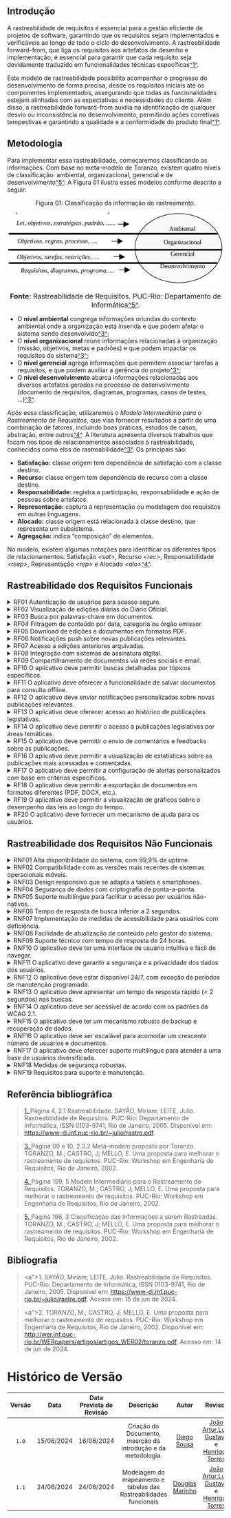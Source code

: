 ## <a>Introdução</a>

A rastreabilidade de requisitos é essencial para a gestão eficiente de projetos de software, garantindo que os requisitos sejam implementados e verificáveis ao longo de todo o ciclo de desenvolvimento.  A rastreabilidade forward-from, que liga os requisitos aos artefatos de desenho e implementação, é essencial para garantir que cada requisito seja devidamente traduzido em funcionalidades técnicas específicas<a id="anchor_1" href="#REF1">^1^</a>.

Este modelo de rastreabilidade possibilita acompanhar o progresso do desenvolvimento de forma precisa, desde os requisitos iniciais até os componentes implementados, assegurando que todas as funcionalidades estejam alinhadas com as expectativas e necessidades do cliente. Além disso, a rastreabilidade forward-from auxilia na identificação de qualquer desvio ou inconsistência no desenvolvimento, permitindo ações corretivas tempestivas e garantindo a qualidade e a conformidade do produto final<a id="anchor_1" href="#REF1">^1^</a>.

## <a>Metodologia</a>

Para implementar essa rastreabilidade, começaremos classificando as informações. Com base no meta-modelo de Toranzo, existem quatro níveis de classificação: ambiental, organizacional, gerencial e de desenvolvimento<a id="anchor_5" href="#REF5">^5^</a>. A Figura 01 ilustra esses modelos conforme descrito a seguir:

<center>
Figura 01: Classificação da informação do rastreamento.

![Figura de Classificação](https://github.com/Requisitos-de-Software/2024.1-DiarioOficialdaUniao/blob/git-pages/docs/pos-rastreabilidade/assets/figuraClassificacao.png?raw=True)

<font size="3"><p style="text-align: center"><b>Fonte:</b> Rastreabilidade de Requisitos. PUC-Rio: Departamento de Informática<a id="anchor_5" href="#REF5">^5^</a>.</p></font>
</center>

 - O **nível ambiental** congrega informações oriundas do contexto ambiental onde a organização está inserida e que podem afetar o sistema sendo desenvolvido<a id="anchor_3" href="#REF3">^3^</a>;
 - O **nível organizacional** reúne informações relacionadas à organização (missão, objetivos, metas e padrões) e que podem impactar os requisitos do sistema<a id="anchor_3" href="#REF3">^3^</a>;
 - O **nível gerencial** agrega informações que permitem associar tarefas a requisitos, e que podem auxiliar a gerência do projeto<a id="anchor_3" href="#REF3">^3^</a>;
 - O **nível desenvolvimento** abarca informações relacionadas aos diversos artefatos gerados no processo de desenvolvimento (documento de requisitos, diagramas, programas, casos de testes, ...)<a id="anchor_3" href="#REF3">^3^</a>.

Após essa classificação, utilizaremos o *Modelo Intermediário para o Rastreamento de Requisitos*, que visa fornecer resultados a partir de uma combinação de fatores, incluindo boas práticas, estudos de casos, abstração, entre outros<a id="anchor_4" href="#REF4">^4^</a>. A literatura apresenta diversos trabalhos que focam nos tipos de relacionamentos associados à rastreabilidade, conhecidos como elos de rastreabilidade<a id="anchor_3" href="#REF3">^3^</a>. Os principais são:

- **Satisfação:** classe origem tem dependência de satisfação com a classe destino.
- **Recurso:** classe origem tem dependência de recurso com a classe
destino.
- **Responsabilidade:** registra a participação, responsabilidade e ação de pessoas sobre artefatos.
- **Representação:** captura a representação ou modelagem dos requisitos
em outras linguagens.
- **Alocado:** classe origem está relacionada à classe destino, que
representa um subsistema.
- **Agregação:** indica “composição” de elementos.

No modelo, existem algumas notações para identificar os diferentes tipos de relacionamentos: Satisfação *<sat\>*, Recurso *<rec\>*, Responsabilidade *<resp\>*, Representação *<rep\>* e Alocado *<alo\>*<a id="anchor_4" href="#REF4">^4^</a>.

## <a>Rastreabilidade dos Requisitos Funcionais</a>


<details>
    <summary>RF01 Autenticação de usuários para acesso seguro.</summary>
    <center>
    <font size="3">Tabela 01: Estrutura de Desenvolvimento do Requisito</font>
    <table>
        <tr>
            <th>Versão</th>
            <th>Nome do Requisito</th>
            <th>Resolução de requisitos em conflito</th>
            <th>Verificação</th>
            <th>Correção de Defeitos</th>
            <th>Análise de impacto na evolução</th>
        </tr>
        <tr>
            <td>1.0</td>
            <td>Autenticação de usuários para acesso seguro</td>
            <td>Resolvido</td>
            <td>Teste de Login</td>
            <td>Sim</td>
            <td>Baixo</td>
        </tr>
    </table>
    <font size="3"><p style="text-align: center"><b>Fonte:</b> [Douglas Marinho](https://github.com/M4RINH0).</p></font>
    </center>

    <center>
    <font size="3"> Tabela 02: Artefatos Gerados Pelos Requisitos Funcionais </font>
    <table>
        <tr>
            <th>Cenário</th>
            <th>Léxico</th>
            <th>Casos de Uso</th>
            <th>Especificação Suplementar</th>
            <th>História de Usuário</th>
            <th>Backlog</th>
        </tr>
        <tr>
            <td>Login seguro</td>
            <td>Termos de Autenticação</td>
            <td>UC01 - Login</td>
            <td>Detalhes de Segurança</td>
            <td>Como usuário, quero fazer login</td>
            <td>Sim</td>
        </tr>
    </table>
    <font size="3"><p style="text-align: center"><b>Fonte:</b> [Douglas Marinho](https://github.com/M4RINH0).</p></font>
    </center>
</details>

<details>
    <summary>RF02 Visualização de edições diárias do Diário Oficial.</summary>
    <center>
    <font size="3"> Tabela 03: Estrutura de Desenvolvimento do Requisito </font>
    <table>
        <tr>
            <th>Versão</th>
            <th>Nome do Requisito</th>
            <th>Resolução de requisitos em conflito</th>
            <th>Verificação</th>
            <th>Correção de Defeitos</th>
            <th>Análise de impacto na evolução</th>
        </tr>
        <tr>
            <td>1.0</td>
            <td>Visualização de edições diárias do Diário Oficial</td>
            <td>Resolvido</td>
            <td>Teste de Visualização</td>
            <td>Sim</td>
            <td>Médio</td>
        </tr>
    </table>
    <font size="3"><p style="text-align: center"><b>Fonte:</b> [Douglas Marinho](https://github.com/M4RINH0).</p></font>
    </center>

    <center>
    <font size="3">Tabela 04: Artefatos Gerados Pelos Requisitos Funcionais</font>
    <table>
        <tr>
            <th>Cenário</th>
            <th>Léxico</th>
            <th>Casos de Uso</th>
            <th>Especificação Suplementar</th>
            <th>História de Usuário</th>
            <th>Backlog</th>
        </tr>
        <tr>
            <td>Visualização de edições</td>
            <td>Termos de Visualização</td>
            <td>UC02 - Visualização</td>
            <td>Detalhes de Visualização</td>
            <td>Como usuário, quero ver edições diárias</td>
            <td>Sim</td>
        </tr>
    </table>
    <font size="3"><p style="text-align: center"><b>Fonte:</b> [Douglas Marinho](https://github.com/M4RINH0).</p></font>
    </center>
</details>

<details>
    <summary>RF03 Busca por palavras-chave em documentos.</summary>
    <center>
    <font size="3"> Tabela 05: Estrutura de Desenvolvimento do Requisito </font>
    <table>
        <tr>
            <th>Versão</th>
            <th>Nome do Requisito</th>
            <th>Resolução de requisitos em conflito</th>
            <th>Verificação</th>
            <th>Correção de Defeitos</th>
            <th>Análise de impacto na evolução</th>
        </tr>
        <tr>
            <td>1.0</td>
            <td>Busca por palavras-chave em documentos</td>
            <td>Resolvido</td>
            <td>Teste de Busca</td>
            <td>Sim</td>
            <td>Baixo</td>
        </tr>
    </table>
    <font size="3"><p style="text-align: center"><b>Fonte:</b> [Douglas Marinho](https://github.com/M4RINH0).</p></font>
    </center>

    <center>
    <font size="3"> Tabela 06: Artefatos Gerados Pelos Requisitos Funcionais </font>
    <table>
        <tr>
            <th>Cenário</th>
            <th>Léxico</th>
            <th>Casos de Uso</th>
            <th>Especificação Suplementar</th>
            <th>História de Usuário</th>
            <th>Backlog</th>
        </tr>
        <tr>
            <td>Busca de documentos</td>
            <td>Termos de Busca</td>
            <td>UC03 - Busca</td>
            <td>Detalhes de Busca</td>
            <td>Como usuário, quero buscar por palavras-chave</td>
            <td>Sim</td>
        </tr>
    </table>
    <font size="3"><p style="text-align: center"><b>Fonte:</b> [Douglas Marinho](https://github.com/M4RINH0).</p></font>
    </center>
</details>

<details>
    <summary>RF04 Filtragem de conteúdo por data, categoria ou órgão emissor.</summary>
    <center>
    <font size="3"> Tabela 07: Estrutura de Desenvolvimento do Requisito</font>
    <table>
        <tr>
            <th>Versão</th>
            <th>Nome do Requisito</th>
            <th>Resolução de requisitos em conflito</th>
            <th>Verificação</th>
            <th>Correção de Defeitos</th>
            <th>Análise de impacto na evolução</th>
        </tr>
        <tr>
            <td>1.0</td>
            <td>Filtragem de conteúdo por data, categoria ou órgão emissor</td>
            <td>Resolvido</td>
            <td>Teste de Filtragem</td>
            <td>Sim</td>
            <td>Médio</td>
        </tr>
    </table>
    <font size="3"><p style="text-align: center"><b>Fonte:</b> [Douglas Marinho](https://github.com/M4RINH0).</p></font>
    </center>

    <center>
    <font size="3"> Tabela 08: Artefatos Gerados Pelos Requisitos Funcionais</font>
    <table>
        <tr>
            <th>Cenário</th>
            <th>Léxico</th>
            <th>Casos de Uso</th>
            <th>Especificação Suplementar</th>
            <th>História de Usuário</th>
            <th>Backlog</th>
        </tr>
        <tr>
            <td>Filtragem de conteúdo</td>
            <td>Termos de Filtragem</td>
            <td>UC04 - Filtragem</td>
            <td>Detalhes de Filtragem</td>
            <td>Como usuário, quero filtrar conteúdo por data, categoria ou órgão</td>
            <td>Sim</td>
        </tr>
    </table>
    <font size="3"><p style="text-align: center"><b>Fonte:</b> [Douglas Marinho](https://github.com/M4RINH0).</p></font>
    </center>
</details>

<details>
    <summary>RF05 Download de edições e documentos em formatos PDF.</summary>
    <center>
    <font size="3"> Tabela 09: Estrutura de Desenvolvimento do Requisito </font>
    <table>
        <tr>
            <th>Versão</th>
            <th>Nome do Requisito</th>
            <th>Resolução de requisitos em conflito</th>
            <th>Verificação</th>
            <th>Correção de Defeitos</th>
            <th>Análise de impacto na evolução</th>
        </tr>
        <tr>
            <td>1.0</td>
            <td>Download de edições e documentos em formatos PDF</td>
            <td>Resolvido</td>
            <td>Teste de Download</td>
            <td>Sim</td>
            <td>Baixo</td>
        </tr>
    </table>
    <font size="3"><p style="text-align: center"><b>Fonte:</b> [Douglas Marinho](https://github.com/M4RINH0).</p></font>
    </center>

    <center>
    <font size="3"> Tabela 10: Artefatos Gerados Pelos Requisitos Funcionais </font>
    <table>
        <tr>
            <th>Cenário</th>
            <th>Léxico</th>
            <th>Casos de Uso</th>
            <th>Especificação Suplementar</th>
            <th>História de Usuário</th>
            <th>Backlog</th>
        </tr>
        <tr>
            <td>Download de documentos</td>
            <td>Termos de Download</td>
            <td>UC05 - Download</td>
            <td>Detalhes de Download</td>
            <td>Como usuário, quero baixar edições e documentos em PDF</td>
            <td>Sim</td>
        </tr>
    </table>
    <font size="3"><p style="text-align: center"><b>Fonte:</b> [Douglas Marinho](https://github.com/M4RINH0).</p></font>
    </center>
</details>

<details>
    <summary>RF06 Notificações push sobre novas publicações relevantes.</summary>
    <center>
    <font size="3"> Tabela 11: Estrutura de Desenvolvimento do Requisito </font>
    <table>
        <tr>
            <th>Versão</th>
            <th>Nome do Requisito</th>
            <th>Resolução de requisitos em conflito</th>
            <th>Verificação</th>
            <th>Correção de Defeitos</th>
            <th>Análise de impacto na evolução</th>
        </tr>
        <tr>
            <td>1.0</td>
            <td>Notificações push sobre novas publicações relevantes</td>
            <td>Resolvido</td>
            <td>Teste de Notificação</td>
            <td>Sim</td>
            <td>Baixo</td>
        </tr>
    </table>
    <font size="3"><p style="text-align: center"><b>Fonte:</b> [Douglas Marinho](https://github.com/M4RINH0).</p></font>
    </center>

    <center>
    <font size="3"> Tabela 12: Artefatos Gerados Pelos Requisitos Funcionais </font>
    <table>
        <tr>
            <th>Cenário</th>
            <th>Léxico</th>
            <th>Casos de Uso</th>
            <th>Especificação Suplementar</th>
            <th>História de Usuário</th>
            <th>Backlog</th>
        </tr>
        <tr>
            <td>Recebimento de notificações</td>
            <td>Termos de Notificação</td>
            <td>UC06 - Notificações</td>
            <td>Detalhes de Notificações</td>
            <td>Como usuário, quero receber notificações push sobre novas publicações</td>
            <td>Sim</td>
        </tr>
    </table>
    <font size="3"><p style="text-align: center"><b>Fonte:</b> [Douglas Marinho](https://github.com/M4RINH0).</p></font>
    </center>
</details>

<details>
    <summary>RF07 Acesso a edições anteriores arquivadas.</summary>
    <center>
    <font size="3"> Tabela 13: Estrutura de Desenvolvimento do Requisito</font>
    <table>
        <tr>
            <th>Versão</th>
            <th>Nome do Requisito</th>
            <th>Resolução de requisitos em conflito</th>
            <th>Verificação</th>
            <th>Correção de Defeitos</th>
            <th>Análise de impacto na evolução</th>
        </tr>
        <tr>
            <td>1.0</td>
            <td>Acesso a edições anteriores arquivadas</td>
            <td>Resolvido</td>
            <td>Teste de Acesso</td>
            <td>Sim</td>
            <td>Médio</td>
        </tr>
    </table>
    <font size="3"><p style="text-align: center"><b>Fonte:</b> [Douglas Marinho](https://github.com/M4RINH0).</p></font>
    </center>

    <center>
    <font size="3"> Tabela 14: Artefatos Gerados Pelos Requisitos Funcionais</font>
    <table>
        <tr>
            <th>Cenário</th>
            <th>Léxico</th>
            <th>Casos de Uso</th>
            <th>Especificação Suplementar</th>
            <th>História de Usuário</th>
            <th>Backlog</th>
        </tr>
        <tr>
            <td>Acesso a arquivos</td>
            <td>Termos de Arquivamento</td>
            <td>UC07 - Arquivamento</td>
            <td>Detalhes de Arquivamento</td>
            <td>Como usuário, quero acessar edições anteriores arquivadas</td>
            <td>Sim</td>
        </tr>
    </table>
    <font size="3"><p style="text-align: center"><b>Fonte:</b> [Douglas Marinho](https://github.com/M4RINH0).</p></font>
    </center>
</details>

<details>
    <summary>RF08 Integração com sistemas de assinatura digital.</summary>
    <center>
    <font size="3"> Tabela 15: Estrutura de Desenvolvimento do Requisito </font>
    <table>
        <tr>
            <th>Versão</th>
            <th>Nome do Requisito</th>
            <th>Resolução de requisitos em conflito</th>
            <th>Verificação</th>
            <th>Correção de Defeitos</th>
            <th>Análise de impacto na evolução</th>
        </tr>
        <tr>
            <td>1.0</td>
            <td>Integração com sistemas de assinatura digital</td>
            <td>Resolvido</td>
            <td>Teste de Integração</td>
            <td>Sim</td>
            <td>Alto</td>
        </tr>
    </table>
    <font size="3"><p style="text-align: center"><b>Fonte:</b> [Douglas Marinho](https://github.com/M4RINH0).</p></font>
    </center>

    <center>
    <font size="3"> Tabela 16: Artefatos Gerados Pelos Requisitos Funcionais</font>
    <table>
        <tr>
            <th>Cenário</th>
            <th>Léxico</th>
            <th>Casos de Uso</th>
            <th>Especificação Suplementar</th>
            <th>História de Usuário</th>
            <th>Backlog</th>
        </tr>
        <tr>
            <td>Assinatura digital</td>
            <td>Termos de Assinatura</td>
            <td>UC08 - Assinatura</td>
            <td>Detalhes de Assinatura</td>
            <td>Como usuário, quero integrar com sistemas de assinatura digital</td>
            <td>Sim</td>
        </tr>
    </table>
    <font size="3"><p style="text-align: center"><b>Fonte:</b> [Douglas Marinho](https://github.com/M4RINH0).</p></font>
    </center>
</details>

<details>
    <summary>RF09 Compartilhamento de documentos via redes sociais e email.</summary>
    <center>
    <font size="3"> Tabela 17: Estrutura de Desenvolvimento do Requisito </font>
    <table>
        <tr>
            <th>Versão</th>
            <th>Nome do Requisito</th>
            <th>Resolução de requisitos em conflito</th>
            <th>Verificação</th>
            <th>Correção de Defeitos</th>
            <th>Análise de impacto na evolução</th>
        </tr>
        <tr>
            <td>1.0</td>
            <td>Compartilhamento de documentos via redes sociais e email</td>
            <td>Resolvido</td>
            <td>Teste de Compartilhamento</td>
            <td>Sim</td>
            <td>Baixo</td>
        </tr>
    </table>
    <font size="3"><p style="text-align: center"><b>Fonte:</b> [Douglas Marinho](https://github.com/M4RINH0).</p></font>
    </center>

    <center>
    <font size="3"> Tabela 18: Artefatos Gerados Pelos Requisitos Funcionais </font>
    <table>
        <tr>
            <th>Cenário</th>
            <th>Léxico</th>
            <th>Casos de Uso</th>
            <th>Especificação Suplementar</th>
            <th>História de Usuário</th>
            <th>Backlog</th>
        </tr>
        <tr>
            <td>Compartilhamento de documentos</td>
            <td>Termos de Compartilhamento</td>
            <td>UC09 - Compartilhamento</td>
            <td>Detalhes de Compartilhamento</td>
            <td>Como usuário, quero compartilhar documentos via redes sociais e email</td>
            <td>Sim</td>
        </tr>
    </table>
    <font size="3"><p style="text-align: center"><b>Fonte:</b> [Douglas Marinho](https://github.com/M4RINH0).</p></font>
    </center>
</details>

<details>
    <summary>RF10 O aplicativo deve permitir buscas detalhadas por tópicos específicos.</summary>
    <center>
    <font size="3"> Tabela 19: Estrutura de Desenvolvimento do Requisito </font>
    <table>
        <tr>
            <th>Versão</th>
            <th>Nome do Requisito</th>
            <th>Resolução de requisitos em conflito</th>
            <th>Verificação</th>
            <th>Correção de Defeitos</th>
            <th>Análise de impacto na evolução</th>
        </tr>
        <tr>
            <td>1.0</td>
            <td>Buscas detalhadas por tópicos específicos</td>
            <td>Resolvido</td>
            <td>Teste de Busca Detalhada</td>
            <td>Sim</td>
            <td>Baixo</td>
        </tr>
    </table>
    <font size="3"><p style="text-align: center"><b>Fonte:</b> [Douglas Marinho](https://github.com/M4RINH0).</p></font>
    </center>

    <center>
    <font size="3"> Tabela 20: Artefatos Gerados Pelos Requisitos Funcionais </font>
    <table>
        <tr>
            <th>Cenário</th>
            <th>Léxico</th>
            <th>Casos de Uso</th>
            <th>Especificação Suplementar</th>
            <th>História de Usuário</th>
            <th>Backlog</th>
        </tr>
        <tr>
            <td>Busca detalhada</td>
            <td>Termos de Busca Detalhada</td>
            <td>UC10 - Busca Detalhada</td>
            <td>Detalhes de Busca Detalhada</td>
            <td>Como usuário, quero fazer buscas detalhadas por tópicos específicos</td>
            <td>Sim</td>
        </tr>
    </table>
    <font size="3"><p style="text-align: center"><b>Fonte:</b> [Douglas Marinho](https://github.com/M4RINH0).</p></font>
    </center>
</details>

<details>
    <summary>RF11 O aplicativo deve oferecer a funcionalidade de salvar documentos para consulta offline.</summary>
    <center>
    <font size="3"> Tabela 21: Estrutura de Desenvolvimento do Requisito</font>
    <table>
        <tr>
            <th>Versão</th>
            <th>Nome do Requisito</th>
            <th>Resolução de requisitos em conflito</th>
            <th>Verificação</th>
            <th>Correção de Defeitos</th>
            <th>Análise de impacto na evolução</th>
        </tr>
        <tr>
            <td>1.0</td>
            <td>Salvar documentos para consulta offline</td>
            <td>Resolvido</td>
            <td>Teste de Salvamento</td>
            <td>Sim</td>
            <td>Médio</td>
        </tr>
    </table>
    <font size="3"><p style="text-align: center"><b>Fonte:</b> [Douglas Marinho](https://github.com/M4RINH0).</p></font>
    </center>

    <center>
    <font size="3"> Tabela 22: Artefatos Gerados Pelos Requisitos Funcionais</font>
    <table>
        <tr>
            <th>Cenário</th>
            <th>Léxico</th>
            <th>Casos de Uso</th>
            <th>Especificação Suplementar</th>
            <th>História de Usuário</th>
            <th>Backlog</th>
        </tr>
        <tr>
            <td>Salvamento de documentos</td>
            <td>Termos de Salvamento</td>
            <td>UC11 - Salvamento</td>
            <td>Detalhes de Salvamento</td>
            <td>Como usuário, quero salvar documentos para consulta offline</td>
            <td>Sim</td>
        </tr>
    </table>
    <font size="3"><p style="text-align: center"><b>Fonte:</b> [Douglas Marinho](https://github.com/M4RINH0).</p></font>
    </center>
</details>

<details>
    <summary>RF12 O aplicativo deve enviar notificações personalizadas sobre novas publicações relevantes.</summary>
    <center>
    <font size="3"> Tabela 23: Estrutura de Desenvolvimento do Requisito </font>
    <table>
        <tr>
            <th>Versão</th>
            <th>Nome do Requisito</th>
            <th>Resolução de requisitos em conflito</th>
            <th>Verificação</th>
            <th>Correção de Defeitos</th>
            <th>Análise de impacto na evolução</th>
        </tr>
        <tr>
            <td>1.0</td>
            <td>Notificações personalizadas</td>
            <td>Resolvido</td>
            <td>Teste de Notificação Personalizada</td>
            <td>Sim</td>
            <td>Baixo</td>
        </tr>
    </table>
    <font size="3"><p style="text-align: center"><b>Fonte:</b> [Douglas Marinho](https://github.com/M4RINH0).</p></font>
    </center>

    <center>
    <font size="3"> Tabela 24: Artefatos Gerados Pelos Requisitos Funcionais</font>
    <table>
        <tr>
            <th>Cenário</th>
            <th>Léxico</th>
            <th>Casos de Uso</th>
            <th>Especificação Suplementar</th>
            <th>História de Usuário</th>
            <th>Backlog</th>
        </tr>
        <tr>
            <td>Notificações personalizadas</td>
            <td>Termos de Notificação Personalizada</td>
            <td>UC12 - Notificação Personalizada</td>
            <td>Detalhes de Notificação Personalizada</td>
            <td>Como usuário, quero receber notificações personalizadas sobre novas publicações</td>
            <td>Sim</td>
        </tr>
    </table>
    <font size="3"><p style="text-align: center"><b>Fonte:</b> [Douglas Marinho](https://github.com/M4RINH0).</p></font>
    </center>
</details>

<details>
    <summary>RF13 O aplicativo deve oferecer acesso ao histórico de publicações legislativas.</summary>
    <center>
    <font size="3"> Tabela 25: Estrutura de Desenvolvimento do Requisito </font>
    <table>
        <tr>
            <th>Versão</th>
            <th>Nome do Requisito</th>
            <th>Resolução de requisitos em conflito</th>
            <th>Verificação</th>
            <th>Correção de Defeitos</th>
            <th>Análise de impacto na evolução</th>
        </tr>
        <tr>
            <td>1.0</td>
            <td>Acesso ao histórico de publicações legislativas</td>
            <td>Resolvido</td>
            <td>Teste de Histórico</td>
            <td>Sim</td>
            <td>Baixo</td>
        </tr>
    </table>
    <font size="3"><p style="text-align: center"><b>Fonte:</b> [Douglas Marinho](https://github.com/M4RINH0).</p></font>
    </center>

    <center>
    <font size="3">Tabela 26: Artefatos Gerados Pelos Requisitos Funcionais</font>
    <table>
        <tr>
            <th>Cenário</th>
            <th>Léxico</th>
            <th>Casos de Uso</th>
            <th>Especificação Suplementar</th>
            <th>História de Usuário</th>
            <th>Backlog</th>
        </tr>
        <tr>
            <td>Histórico de publicações</td>
            <td>Termos de Histórico</td>
            <td>UC13 - Histórico</td>
            <td>Detalhes de Histórico</td>
            <td>Como usuário, quero acessar o histórico de publicações legislativas</td>
            <td>Sim</td>
        </tr>
    </table>
    <font size="3"><p style="text-align: center"><b>Fonte:</b> [Douglas Marinho](https://github.com/M4RINH0).</p></font>
    </center>
</details>

<details>
    <summary>RF14 O aplicativo deve permitir o acesso a publicações legislativas por áreas temáticas.</summary>
    <center>
    <font size="3">Tabela 27: Estrutura de Desenvolvimento do Requisito</font>
    <table>
        <tr>
            <th>Versão</th>
            <th>Nome do Requisito</th>
            <th>Resolução de requisitos em conflito</th>
            <th>Verificação</th>
            <th>Correção de Defeitos</th>
            <th>Análise de impacto na evolução</th>
        </tr>
        <tr>
            <td>1.0</td>
            <td>Acesso por áreas temáticas</td>
            <td>Resolvido</td>
            <td>Teste de Acesso Temático</td>
            <td>Sim</td>
            <td>Baixo</td>
        </tr>
    </table>
    <font size="3"><p style="text-align: center"><b>Fonte:</b> [Douglas Marinho](https://github.com/M4RINH0).</p></font>
    </center>

    <center>
    <font size="3">Tabela 28: Artefatos Gerados Pelos Requisitos Funcionais</font>
    <table>
        <tr>
            <th>Cenário</th>
            <th>Léxico</th>
            <th>Casos de Uso</th>
            <th>Especificação Suplementar</th>
            <th>História de Usuário</th>
            <th>Backlog</th>
        </tr>
        <tr>
            <td>Acesso por áreas temáticas</td>
            <td>Termos de Acesso Temático</td>
            <td>UC14 - Acesso Temático</td>
            <td>Detalhes de Acesso Temático</td>
            <td>Como usuário, quero acessar publicações legislativas por áreas temáticas</td>
            <td>Sim</td>
        </tr>
    </table>
    <font size="3"><p style="text-align: center"><b>Fonte:</b> [Douglas Marinho](https://github.com/M4RINH0).</p></font>
    </center>
</details>

<details>
    <summary>RF15 O aplicativo deve permitir o envio de comentários e feedbacks sobre as publicações.</summary>
    <center>
    <font size="3">Tabela 29: Estrutura de Desenvolvimento do Requisito</font>
    <table>
        <tr>
            <th>Versão</th>
            <th>Nome do Requisito</th>
            <th>Resolução de requisitos em conflito</th>
            <th>Verificação</th>
            <th>Correção de Defeitos</th>
            <th>Análise de impacto na evolução</th>
        </tr>
        <tr>
            <td>1.0</td>
            <td>Envio de comentários e feedbacks</td>
            <td>Resolvido</td>
            <td>Teste de Comentários</td>
            <td>Sim</td>
            <td>Baixo</td>
        </tr>
    </table>
    <font size="3"><p style="text-align: center"><b>Fonte:</b> [Douglas Marinho](https://github.com/M4RINH0).</p></font>
    </center>

    <center>
    <font size="3">Tabela 30: Artefatos Gerados Pelos Requisitos Funcionais</font>
    <table>
        <tr>
            <th>Cenário</th>
            <th>Léxico</th>
            <th>Casos de Uso</th>
            <th>Especificação Suplementar</th>
            <th>História de Usuário</th>
            <th>Backlog</th>
        </tr>
        <tr>
            <td>Comentários e feedbacks</td>
            <td>Termos de Comentários</td>
            <td>UC15 - Comentários</td>
            <td>Detalhes de Comentários</td>
            <td>Como usuário, quero enviar comentários e feedbacks sobre as publicações</td>
            <td>Sim</td>
        </tr>
    </table>
    <font size="3"><p style="text-align: center"><b>Fonte:</b> [Douglas Marinho](https://github.com/M4RINH0).</p></font>
    </center>
</details>

<details>
    <summary>RF16 O aplicativo deve permitir a visualização de estatísticas sobre as publicações mais acessadas e comentadas.</summary>
    <center>
    <font size="3">Tabela 31: Estrutura de Desenvolvimento do Requisito</font>
    <table>
        <tr>
            <th>Versão</th>
            <th>Nome do Requisito</th>
            <th>Resolução de requisitos em conflito</th>
            <th>Verificação</th>
            <th>Correção de Defeitos</th>
            <th>Análise de impacto na evolução</th>
        </tr>
        <tr>
            <td>1.0</td>
            <td>Estatísticas sobre publicações mais acessadas e comentadas</td>
            <td>Resolvido</td>
            <td>Teste de Estatísticas</td>
            <td>Sim</td>
            <td>Médio</td>
        </tr>
    </table>
    <font size="3"><p style="text-align: center"><b>Fonte:</b> [Douglas Marinho](https://github.com/M4RINH0).</p></font>
    </center>

    <center>
    <font size="3">Tabela 32: Artefatos Gerados Pelos Requisitos Funcionais</font>
    <table>
        <tr>
            <th>Cenário</th>
            <th>Léxico</th>
            <th>Casos de Uso</th>
            <th>Especificação Suplementar</th>
            <th>História de Usuário</th>
            <th>Backlog</th>
        </tr>
        <tr>
            <td>Visualização de estatísticas</td>
            <td>Termos de Estatísticas</td>
            <td>UC16 - Estatísticas</td>
            <td>Detalhes de Estatísticas</td>
            <td>Como usuário, quero visualizar estatísticas sobre as publicações mais acessadas e comentadas</td>
            <td>Sim</td>
        </tr>
    </table>
    <font size="3"><p style="text-align: center"><b>Fonte:</b> [Douglas Marinho](https://github.com/M4RINH0).</p></font>
    </center>
</details>

<details>
    <summary>RF17 O aplicativo deve permitir a configuração de alertas personalizados com base em critérios específicos.</summary>
    <center>
    <font size="3">Tabela 33: Estrutura de Desenvolvimento do Requisito</font>
    <table>
        <tr>
            <th>Versão</th>
            <th>Nome do Requisito</th>
            <th>Resolução de requisitos em conflito</th>
            <th>Verificação</th>
            <th>Correção de Defeitos</th>
            <th>Análise de impacto na evolução</th>
        </tr>
        <tr>
            <td>1.0</td>
            <td>Configuração de alertas personalizados</td>
            <td>Resolvido</td>
            <td>Teste de Alertas</td>
            <td>Sim</td>
            <td>Baixo</td>
        </tr>
    </table>
    <font size="3"><p style="text-align: center"><b>Fonte:</b> [Douglas Marinho](https://github.com/M4RINH0).</p></font>
    </center>

    <center>
    <font size="3">Tabela 34: Artefatos Gerados Pelos Requisitos Funcionais</font>
    <table>
        <tr>
            <th>Cenário</th>
            <th>Léxico</th>
            <th>Casos de Uso</th>
            <th>Especificação Suplementar</th>
            <th>História de Usuário</th>
            <th>Backlog</th>
        </tr>
        <tr>
            <td>Configuração de alertas</td>
            <td>Termos de Alertas</td>
            <td>UC17 - Alertas</td>
            <td>Detalhes de Alertas</td>
            <td>Como usuário, quero configurar alertas personalizados com base em critérios específicos</td>
            <td>Sim</td>
        </tr>
    </table>
    <font size="3"><p style="text-align: center"><b>Fonte:</b> [Douglas Marinho](https://github.com/M4RINH0).</p></font>
    </center>
</details>

<details>
    <summary>RF18 O aplicativo deve permitir a exportação de documentos em formatos diferentes (PDF, DOCX, etc.).</summary>
    <center>
    <font size="3">Tabela 35: Estrutura de Desenvolvimento do Requisito</font>
    <table>
        <tr>
            <th>Versão</th>
            <th>Nome do Requisito</th>
            <th>Resolução de requisitos em conflito</th>
            <th>Verificação</th>
            <th>Correção de Defeitos</th>
            <th>Análise de impacto na evolução</th>
        </tr>
        <tr>
            <td>1.0</td>
            <td>Exportação de documentos</td>
            <td>Resolvido</td>
            <td>Teste de Exportação</td>
            <td>Sim</td>
            <td>Médio</td>
        </tr>
    </table>
    <font size="3"><p style="text-align: center"><b>Fonte:</b> [Douglas Marinho](https://github.com/M4RINH0).</p></font>
    </center>

    <center>
    <font size="3">Tabela 36: Artefatos Gerados Pelos Requisitos Funcionais</font>
    <table>
        <tr>
            <th>Cenário</th>
            <th>Léxico</th>
            <th>Casos de Uso</th>
            <th>Especificação Suplementar</th>
            <th>História de Usuário</th>
            <th>Backlog</th>
        </tr>
        <tr>
            <td>Exportação de documentos</td>
            <td>Termos de Exportação</td>
            <td>UC18 - Exportação</td>
            <td>Detalhes de Exportação</td>
            <td>Como usuário, quero exportar documentos em formatos diferentes (PDF, DOCX, etc.)</td>
            <td>Sim</td>
        </tr>
    </table>
    <font size="3"><p style="text-align: center"><b>Fonte:</b> [Douglas Marinho](https://github.com/M4RINH0).</p></font>
    </center>
</details>

<details>
    <summary>RF19 O aplicativo deve permitir a visualização de gráficos sobre o desempenho das leis ao longo do tempo.</summary>
    <center>
    <font size="3">Tabela 37: Estrutura de Desenvolvimento do Requisito</font>
    <table>
        <tr>
            <th>Versão</th>
            <th>Nome do Requisito</th>
            <th>Resolução de requisitos em conflito</th>
            <th>Verificação</th>
            <th>Correção de Defeitos</th>
            <th>Análise de impacto na evolução</th>
        </tr>
        <tr>
            <td>1.0</td>
            <td>Visualização de gráficos de desempenho das leis</td>
            <td>Resolvido</td>
            <td>Teste de Gráficos</td>
            <td>Sim</td>
            <td>Alto</td>
        </tr>
    </table>
    <font size="3"><p style="text-align: center"><b>Fonte:</b> [Douglas Marinho](https://github.com/M4RINH0).</p></font>
    </center>

    <center>
    <font size="3">Tabela 38: Artefatos Gerados Pelos Requisitos Funcionais</font>
    <table>
        <tr>
            <th>Cenário</th>
            <th>Léxico</th>
            <th>Casos de Uso</th>
            <th>Especificação Suplementar</th>
            <th>História de Usuário</th>
            <th>Backlog</th>
        </tr>
        <tr>
            <td>Gráficos de desempenho</td>
            <td>Termos de Gráficos</td>
            <td>UC19 - Gráficos</td>
            <td>Detalhes de Gráficos</td>
            <td>Como usuário, quero visualizar gráficos sobre o desempenho das leis ao longo do tempo</td>
            <td>Sim</td>
        </tr>
    </table>
    <font size="3"><p style="text-align: center"><b>Fonte:</b> [Douglas Marinho](https://github.com/M4RINH0).</p></font>
    </center>
</details>

<details>
    <summary>RF20 O aplicativo deve fornecer um mecanismo de ajuda para os usuários.</summary>
    <center>
    <font size="3">Tabela 39: Estrutura de Desenvolvimento do Requisito</font>
    <table>
        <tr>
            <th>Versão</th>
            <th>Nome do Requisito</th>
            <th>Resolução de requisitos em conflito</th>
            <th>Verificação</th>
            <th>Correção de Defeitos</th>
            <th>Análise de impacto na evolução</th>
        </tr>
        <tr>
            <td>1.0</td>
            <td>Mecanismo de ajuda</td>
            <td>Resolvido</td>
            <td>Teste de Ajuda</td>
            <td>Sim</td>
            <td>Baixo</td>
        </tr>
    </table>
    <font size="3"><p style="text-align: center"><b>Fonte:</b> [Douglas Marinho](https://github.com/M4RINH0).</p></font>
    </center>

    <center>
    <font size="3">Tabela 40: Artefatos Gerados Pelos Requisitos Funcionais</font>
    <table>
        <tr>
            <th>Cenário</th>
            <th>Léxico</th>
            <th>Casos de Uso</th>
            <th>Especificação Suplementar</th>
            <th>História de Usuário</th>
            <th>Backlog</th>
        </tr>
        <tr>
            <td>Mecanismo de ajuda</td>
            <td>Termos de Ajuda</td>
            <td>UC20 - Ajuda</td>
            <td>Detalhes de Ajuda</td>
            <td>Como usuário, quero um mecanismo de ajuda no aplicativo</td>
            <td>Sim</td>
        </tr>
    </table>
    <font size="3"><p style="text-align: center"><b>Fonte:</b> [Douglas Marinho](https://github.com/M4RINH0).</p></font>
    </center>
</details>

## <a>Rastreabilidade dos Requisitos Não Funcionais</a>

<details>
    <summary>RNF01 Alta disponibilidade do sistema, com 99,9% de uptime.</summary>
        OBS10
</details>
<details>
    <summary>RNF02 Compatibilidade com as versões mais recentes de sistemas operacionais móveis.</summary>
        OBS11
</details>
<details>
    <summary>RNF03 Design responsivo que se adapta a tablets e smartphones.</summary>
        OBS12
</details>
<details>
    <summary>RNF04 Segurança de dados com criptografia de ponta-a-ponta.</summary>
        OBS13
</details>
<details>
    <summary>RNF05 Suporte multilíngue para facilitar o acesso por usuários não-nativos.</summary>
        OBS14
</details>
<details>
    <summary>RNF06 Tempo de resposta de busca inferior a 2 segundos.</summary>
        OBS15
</details>
<details>
    <summary>RNF07 Implementação de medidas de acessibilidade para usuários com deficiência.</summary>
        OBS16
</details>
<details>
    <summary>RNF08 Facilidade de atualização de conteúdo pelo gestor do sistema.</summary>
        OBS17
</details>
<details>
    <summary>RNF09 Suporte técnico com tempo de resposta de 24 horas.</summary>
        OBS18
</details>
<details>
    <summary>RNF10 O aplicativo deve ter uma interface de usuário intuitiva e fácil de navegar.</summary>
        IS09
</details>
<details>
    <summary>RNF11 O aplicativo deve garantir a segurança e a privacidade dos dados dos usuários.</summary>
        IS10
</details>
<details>
    <summary>RNF12 O aplicativo deve estar disponível 24/7, com exceção de períodos de manutenção programada.</summary>
        IS11
</details>
<details>
    <summary>RNF13 O aplicativo deve apresentar um tempo de resposta rápido (< 2 segundos) nas buscas.</summary>
        IS12
</details>
<details>
    <summary>RNF14 O aplicativo deve ser acessível de acordo com os padrões da WCAG 2.1.</summary>
        IS13
</details>
<details>
    <summary>RNF15 O aplicativo deve ter um mecanismo robusto de backup e recuperação de dados.</summary>
        IS14
</details>
<details>
    <summary>RNF16 O aplicativo deve ser escalável para acomodar um crescente número de usuários e documentos.</summary>
        IS15
</details>
<details>
    <summary>RNF17 O aplicativo deve oferecer suporte multilíngue para atender a uma base de usuários diversificada.</summary>
        IS16
</details>
<details>
    <summary>RNF18 Medidas de segurança robustas.</summary>
        ENT07
</details>
<details>
    <summary>RNF19 Requisitos para suporte e manutenção.</summary>
        ENT09
</details>




## <a>Referência bibliográfica</a>

> <a id="REF1" href="#anchor_1">1. </a> Página 4, 2.1 Rastreabilidade. SAYÃO, Miriam; LEITE, Julio. Rastreabilidade de Requisitos. PUC-Rio: Departamento de Informática, ISSN 0103-9741, Rio de Janeiro, 2005. Disponível em: https://www-di.inf.puc-rio.br/~julio/rastre.pdf.

> <a id="REF3" href="#anchor_3">3. </a>Página 09 e 10, 2.3.2 Meta-modelo proposto por Toranzo. TORANZO, M.; CASTRO, J; MELLO, E. Uma proposta para melhorar o rastreamento de requisitos. PUC-Rio: Workshop em Engenharia de Requisitos, Rio de Janeiro, 2002.

> <a id="REF4" href="#anchor_4">4. </a>Página 199, 5 Modelo Intermediário para o Rastreamento de Requisitos. TORANZO, M.; CASTRO, J; MELLO, E. Uma proposta para melhorar o rastreamento de requisitos. PUC-Rio: Workshop em Engenharia de Requisitos, Rio de Janeiro, 2002.

> <a id="REF5" href="#anchor_5">5. </a>Página 196, 3 Classificação das Informações a serem Rastreadas. TORANZO, M.; CASTRO, J; MELLO, E. Uma proposta para melhorar o rastreamento de requisitos. PUC-Rio: Workshop em Engenharia de Requisitos, Rio de Janeiro, 2002.


## <a>Bibliografia</a>

> <a">1. </a>SAYÃO, Miriam; LEITE, Julio. Rastreabilidade de Requisitos. PUC-Rio: Departamento de Informática, ISSN 0103-9741, Rio de Janeiro, 2005. Disponível em: https://www-di.inf.puc-rio.br/~julio/rastre.pdf. Acesso em: 15 de jun de 2024.

> <a">2. </a>TORANZO, M.; CASTRO, J; MELLO, E. Uma proposta para melhorar o rastreamento de requisitos. PUC-Rio: Workshop em Engenharia de Requisitos, Rio de Janeiro, 2002. Disponível em: http://wer.inf.puc-rio.br/WERpapers/artigos/artigos_WER02/toranzo.pdf. Acesso em: 14 de jun de 2024.

# <a>Histórico de Versão</a>
|Versão|Data|Data Prevista de Revisão|Descrição|Autor|Revisor|
| :------: | :----------: |:-----------: | :-----------: | :---------: |:---------: |
|`1.0`|15/06/2024|16/06/2024|Criação do Documento, inserção da introdução e da metodologia. | [Diego Sousa](https://github.com/DiegoSousaLeite)|[João Artur](https://github.com/joao-artl),[Luiz Gustavo](https://github.com/LuizGust4vo) e  [Henrique Torres](https://github.com/henriqtorresl)|
|`1.1`|24/06/2024|24/06/2024|Modelagem do mapeamento e tabelas das Rastreabilidades funcionais| [Douglas Marinho](https://github.com/M4RINH0)|[João Artur](https://github.com/joao-artl),[Luiz Gustavo](https://github.com/LuizGust4vo) e  [Henrique Torres](https://github.com/henriqtorresl)|